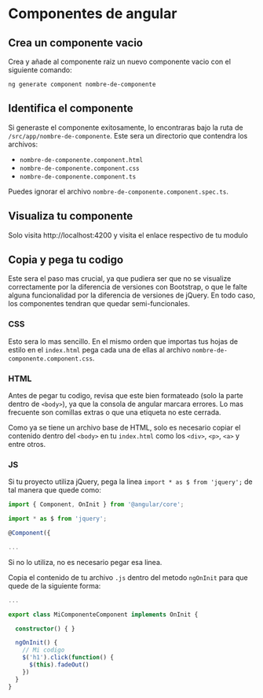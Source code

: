 # Componentes de angular


## Crea un componente vacio
Crea y añade al componente raiz un nuevo componente vacio con el siguiente comando:
```
ng generate component nombre-de-componente
```

## Identifica el componente
Si generaste el componente exitosamente, lo encontraras bajo la ruta de
`/src/app/nombre-de-componente`. Este sera un directorio que contendra
los archivos:

- `nombre-de-componente.component.html`
- `nombre-de-componente.component.css`
- `nombre-de-componente.component.ts`

Puedes ignorar el archivo `nombre-de-componente.component.spec.ts`.

## Visualiza tu componente
Solo visita http://localhost:4200 y visita el enlace respectivo de tu modulo

## Copia y pega tu codigo
Este sera el paso mas crucial, ya que pudiera ser que no se visualize correctamente por la
diferencia de versiones con Bootstrap, o que le falte alguna funcionalidad por la diferencia
de versiones de jQuery. En todo caso, los componentes tendran que quedar semi-funcionales.

### CSS
Esto sera lo mas sencillo. En el mismo orden que importas tus hojas de estilo en el `index.html`
pega cada una de ellas al archivo `nombre-de-componente.component.css`.

### HTML
Antes de pegar tu codigo, revisa que este bien formateado (solo la parte dentro de `<body>`), ya
que la consola de angular marcara errores. Lo mas frecuente son comillas extras o que una etiqueta
no este cerrada.

Como ya se tiene un archivo base de HTML, solo es necesario copiar el contenido dentro del `<body>`
en tu `index.html` como los `<div>`, `<p>`, `<a>` y entre otros.

### JS
Si tu proyecto utiliza jQuery, pega la linea `import * as $ from 'jquery';`
de tal manera que quede como:

```ts
import { Component, OnInit } from '@angular/core';

import * as $ from 'jquery';

@Component({

...
```

Si no lo utiliza, no es necesario pegar esa linea.

Copia el contenido de tu archivo `.js` dentro del metodo
`ngOnInit` para que quede de la siguiente forma:
```ts
...

export class MiComponenteComponent implements OnInit {

  constructor() { }

  ngOnInit() {
    // Mi codigo
    $('h1').click(function() {
      $(this).fadeOut()
    })
  }
}
```
